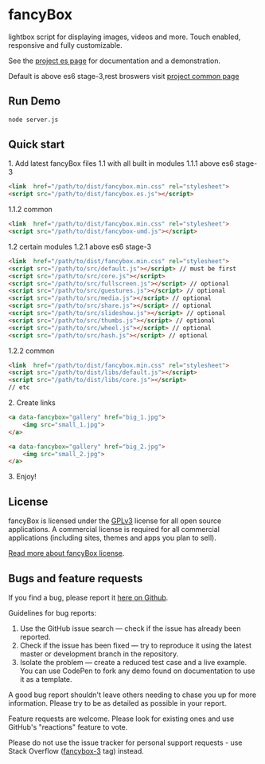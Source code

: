 # fancyBox

lightbox script for displaying images, videos and more.
Touch enabled, responsive and fully customizable.

See the [project es page](http://zengde.github.io/fancybox.js) for documentation and a demonstration.

Default is above es6 stage-3,rest broswers visit [project common page](http://zengde.github.io/fancybox.js/index-umd.html)

## Run Demo

```cmd
node server.js
```

## Quick start

1\.  Add latest fancyBox files
1.1 with all built in modules
1.1.1 above es6 stage-3
```html
<link  href="/path/to/dist/fancybox.min.css" rel="stylesheet">
<script src="/path/to/dist/fancybox.es.js"></script>
```

1.1.2 common
```html
<link  href="/path/to/dist/fancybox.min.css" rel="stylesheet">
<script src="/path/to/dist/fancybox-umd.js"></script>
```

1.2 certain modules
1.2.1 above es6 stage-3
```html
<link  href="/path/to/dist/fancybox.min.css" rel="stylesheet">
<script src="/path/to/src/default.js"></script> // must be first
<script src="/path/to/src/core.js"></script>
<script src="/path/to/src/fullscreen.js"></script> // optional
<script src="/path/to/src/guestures.js"></script> // optional
<script src="/path/to/src/media.js"></script> // optional
<script src="/path/to/src/share.js"></script> // optional
<script src="/path/to/src/slideshow.js"></script> // optional
<script src="/path/to/src/thumbs.js"></script> // optional
<script src="/path/to/src/wheel.js"></script> // optional
<script src="/path/to/src/hash.js"></script> // optional
```
1.2.2 common
```html
<link  href="/path/to/dist/fancybox.min.css" rel="stylesheet">
<script src="/path/to/dist/libs/default.js"></script>
<script src="/path/to/dist/libs/core.js"></script>
// etc
```

2\.  Create links

```html
<a data-fancybox="gallery" href="big_1.jpg">
    <img src="small_1.jpg">
</a>

<a data-fancybox="gallery" href="big_2.jpg">
    <img src="small_2.jpg">
</a>
```


3\. Enjoy!


## License

fancyBox is licensed under the [GPLv3](http://choosealicense.com/licenses/gpl-3.0) license for all open source applications.
A commercial license is required for all commercial applications (including sites, themes and apps you plan to sell).

[Read more about fancyBox license](http://fancyapps.com/fancybox/3/#license).

## Bugs and feature requests

If you find a bug, please report it [here on Github](https://github.com/zengde/fancybox.js/issues).

Guidelines for bug reports:

1. Use the GitHub issue search — check if the issue has already been reported.
2. Check if the issue has been fixed — try to reproduce it using the latest master or development branch in the repository.
3. Isolate the problem — create a reduced test case and a live example. You can use CodePen to fork any demo found on documentation to use it as a template.

A good bug report shouldn't leave others needing to chase you up for more information.
Please try to be as detailed as possible in your report.


Feature requests are welcome. Please look for existing ones and use GitHub's "reactions" feature to vote.

Please do not use the issue tracker for personal support requests - use Stack Overflow ([fancybox-3](http://stackoverflow.com/questions/tagged/fancybox-3) tag) instead.
